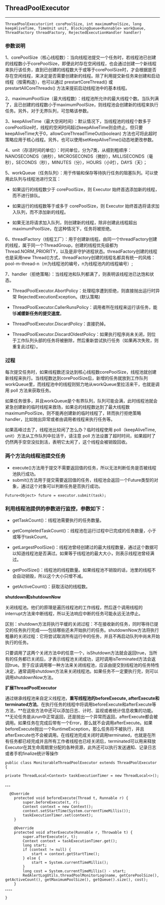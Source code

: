 ## ThreadPoolExecutor
---


```
ThreadPoolExecutor(int corePoolSize, int maximumPoolSize, long keepAliveTime, TimeUnit unit, BlockingQueue<Runnable> workQueue, ThreadFactory threadFactory, RejectedExecutionHandler handler)
```

### 参数说明

1、corePoolSize（核心线程数）：当向线程池提交一个任务时，若线程池已创建的线程数小于corePoolSize，即便此时存在空闲线程，也会通过创建一个新线程来执行该任务，直到已创建的线程数大于或等于corePoolSize时，才会根据是否存在空闲线程，来决定是否需要创建新的线程。除了利用提交新任务来创建和启动线程（按需构造），也可以通过 prestartCoreThread() 或 prestartAllCoreThreads() 方法来提前启动线程池中的基本线程。

2、maximumPoolSize（最大线程数）：线程池所允许的最大线程个数。当队列满了，且已创建的线程数小于maximumPoolSize，则线程池会创建新的线程来执行任务。另外，对于无界队列，可忽略该参数。

3、keepAliveTime（最大空闲时间）：默认情况下，当线程池的线程个数多于corePoolSize时，线程的空闲时间超过keepAliveTime则会终止。但只要keepAliveTime大于0，allowCoreThreadTimeOut(boolean) 方法也可将此超时策略应用于核心线程。另外，也可以使用setKeepAliveTime()动态地更改参数。

4、unit（存活时间的单位）：时间单位，分为7类，从细到粗顺序：NANOSECONDS（纳秒），MICROSECONDS（微妙），MILLISECONDS（毫秒），SECONDS（秒），MINUTES（分），HOURS（小时），DAYS（天）；

5、workQueue（任务队列）：用于传输和保存等待执行任务的阻塞队列。可以使用此队列与线程池进行交互：

* 如果运行的线程数少于 corePoolSize，则 Executor 始终首选添加新的线程，而不进行排队。

* 如果运行的线程数等于或多于 corePoolSize，则 Executor 始终首选将请求加入队列，而不添加新的线程。

* 如果无法将请求加入队列，则创建新的线程，除非创建此线程超出 maximumPoolSize，在这种情况下，任务将被拒绝。


6、threadFactory（线程工厂）：用于创建新线程。由同一个threadFactory创建的线程，属于同一个ThreadGroup，创建的线程优先级都为Thread.NORM_PRIORITY，以及是非守护进程状态。threadFactory创建的线程也是采用new Thread()方式，threadFactory创建的线程名都具有统一的风格：pool-m-thread-n（m为线程池的编号，n为线程池内的线程编号）;

7、handler（拒绝策略）：当线程池和队列都满了，则表明该线程池已达饱和状态。

* ThreadPoolExecutor.AbortPolicy：处理程序遭到拒绝，则直接抛出运行时异常 RejectedExecutionException。(默认策略)

* ThreadPoolExecutor.CallerRunsPolicy：调用者所在线程来运行该任务，能够**减缓新任务的提交速度**。

* ThreadPoolExecutor.DiscardPolicy：直接扔掉。

* ThreadPoolExecutor.DiscardOldestPolicy：如果执行程序尚未关闭，则位于工作队列头部的任务将被删除，然后重新尝试执行任务（如果再次失败，则重复此过程）。

### 过程

每次提交任务时，如果线程数还没达到核心线程数corePoolSize，线程池就创建新线程来执行。当线程数达到corePoolSize后，新增的任务就放到工作队列workQueue里，而线程池中的线程则努力地从workQueue里拉活来干，也就是调用 poll 方法来获取任务。

如果任务很多，并且workQueue是个有界队列，队列可能会满，此时线程池就会紧急创建新的临时线程来救场，如果总的线程数达到了最大线程数maximumPoolSize，则不能再创建新的临时线程了，转而执行拒绝策略handler，比如抛出异常或者由调用者线程来执行任务等。

如果高峰过去了，线程池比较闲了怎么办？临时线程使用 poll（keepAliveTime, unit）方法从工作队列中拉活干，请注意 poll 方法设置了超时时间，如果超时了仍然两手空空没拉到活，表明它太闲了，这个线程会被销毁回收。



### 两个方法向线程池提交任务

* execute()方法用于提交不需要返回值的任务，所以无法判断任务是否被线程池执行成功。
* submit()方法用于提交需要返回值的任务，线程池会返回一个Future类型的对象，通过这个对象可以判断任务是否执行成功。

```
Future<Object> future = executor.submit(task);
```


### 利用线程池提供的参数进行监控，参数如下：

* getTaskCount()：线程池需要执行的任务数量。

* getCompletedTaskCount()：线程池在运行过程中已完成的任务数量，小于或等于taskCount。

* getLargestPoolSize()：线程池曾经创建过的最大线程数量，通过这个数据可以知道线程池是否满过。如果等于线程池的最大大小，则表示线程池曾经满过。

* getPoolSize()：线程池的线程数量。如果线程池不销毁的话，池里的线程不会自动销毁，所以这个大小只增不减。

* getActiveCount()：获取活动的线程数。

 
**shutdown和shutdownNow**

关闭线程池。他们的原理是遍历线程池的工作线程，然后逐个调用线程的interrupt方法来中断线程，所以无法响应中断的任务可能永远无法停止。

区别：shutdown方法将执行平缓的关闭过程：不在接收新的任务，同时等待已提交的任务执行完成——包括哪些还未开始执行的任务。shutdownNow方法将执行粗暴的关闭过程：它将尝试取消所有运行中的任务，并且不再启动队列中尚未开始执行的任务。

只要调用了这两个关闭方法中的任意一个，isShutdown方法就会返回true，当所有的任务都已关闭后，才表示线程池关闭成功，这时调用isTerminated方法会返回true。至于应该调用哪一种方法来关闭线程池，应该由提交到线程池的任务特性决定，通常调用shutdown方法来关闭线程池。如果任务不一定要执行完，则可以调用shutdownNow方法。

**扩展ThreadPoolExecutor**

通过继承线程池来自定义线程池，**重写线程池的beforeExecute, afterExecute和terminated方法**。在执行任务的线程中将调用beforeExecute和afterExecute等方法，**在这些方法中还可以添加日志、计时、监视或者统计信息收集的功能。**无论任务是从run中正常返回，还是抛出一个异常而返回，afterExecute都会被调用。如果任务在完成后带有一个Error，那么就不会调用afterExecute。如果beforeExecute抛出一个RuntimeException，那么任务将不被执行，并且afterExecute也不会被调用。在线程池完成关闭时调用terminated，也就是在所有任务都已经完成并且所有工作者线程也已经关闭后，terminated可以用来释放Executor在其生命周期里分配的各种资源，此外还可以执行发送通知、记录日志或者手机finalize统计等操作


```
public class MonitorableThreadPoolExecutor extends ThreadPoolExecutor {

private ThreadLocal<Context> taskExecutionTimer = new ThreadLocal<>();

。。。

  @Override
    protected void beforeExecute(Thread t, Runnable r) {
        super.beforeExecute(t, r);
        Context context = new Context();
        context.setStartTime(System.currentTimeMillis());
        taskExecutionTimer.set(context);
    }

    @Override
    protected void afterExecute(Runnable r, Throwable t) {
        super.afterExecute(r, t);
        Context context = taskExecutionTimer.get();
        long start;
        if (context != null) {
            start = context.getStartTime();
        } else {
            start = System.currentTimeMillis();
        }
        long cost = System.currentTimeMillis() - start;
        RedAlertLogUtils.threadPoolMonitorLog(name, getCorePoolSize(), getActiveCount(), getMaximumPoolSize(), getQueue().size(), cost);
    }
。。。。

}

```